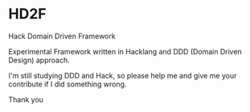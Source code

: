 # HD2F
Hack Domain Driven Framework

Experimental Framework written in Hacklang and DDD (Domain Driven Design) approach.

I'm still studying DDD and Hack, so please help me and give me your contribute if I did something wrong.

Thank you 